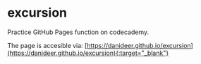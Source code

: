 # excursion
Practice GitHub Pages function on codecademy. 

The page is accesible via: [https://danideer.github.io/excursion](https://danideer.github.io/excursion){:target="_blank"}

